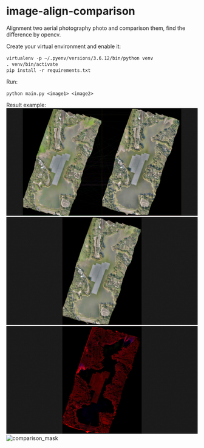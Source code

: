 # image-align-comparison
Alignment two aerial photography photo and comparison them, find the difference by opencv.

Create your virtual environment and enable it:
```
virtualenv -p ~/.pyenv/versions/3.6.12/bin/python venv
. venv/bin/activate
pip install -r requirements.txt
```

Run:
```
python main.py <image1> <image2>
```

Result example:
![matches](images-for-README/matches.png)
![align](images-for-README/align.png)
![comparison_origin](images-for-README/comparison_origin.png)
![comparison_mask](images-for-README/comparison_mask)
